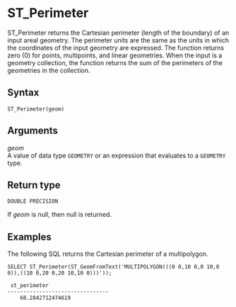 # ST\_Perimeter<a name="ST_Perimeter-function"></a>

ST\_Perimeter returns the Cartesian perimeter \(length of the boundary\) of an input areal geometry\. The perimeter units are the same as the units in which the coordinates of the input geometry are expressed\. The function returns zero \(0\) for points, multipoints, and linear geometries\. When the input is a geometry collection, the function returns the sum of the perimeters of the geometries in the collection\. 

## Syntax<a name="ST_Perimeter-function-syntax"></a>

```
ST_Perimeter(geom)
```

## Arguments<a name="ST_Perimeter-function-arguments"></a>

 *geom*   
A value of data type `GEOMETRY` or an expression that evaluates to a `GEOMETRY` type\.

## Return type<a name="ST_Perimeter-function-return"></a>

`DOUBLE PRECISION`

If *geom* is null, then null is returned\.

## Examples<a name="ST_Perimeter-function-examples"></a>

The following SQL returns the Cartesian perimeter of a multipolygon\. 

```
SELECT ST_Perimeter(ST_GeomFromText('MULTIPOLYGON(((0 0,10 0,0 10,0 0)),((10 0,20 0,20 10,10 0)))'));
```

```
 st_perimeter
--------------------------------
    68.2842712474619
```